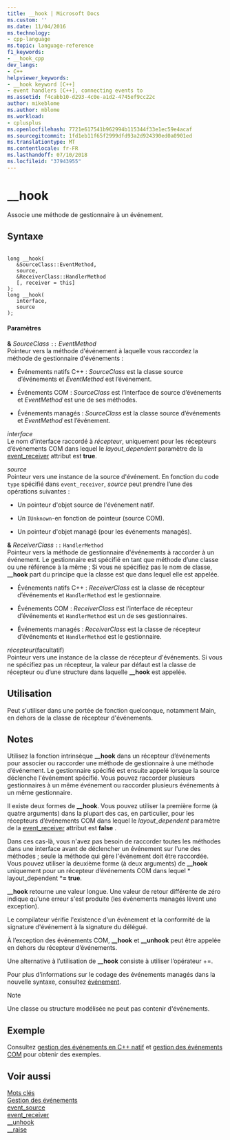 ```yaml
---
title: __hook | Microsoft Docs
ms.custom: ''
ms.date: 11/04/2016
ms.technology:
- cpp-language
ms.topic: language-reference
f1_keywords:
- __hook_cpp
dev_langs:
- C++
helpviewer_keywords:
- __hook keyword [C++]
- event handlers [C++], connecting events to
ms.assetid: f4cabb10-d293-4c0e-a1d2-4745ef9cc22c
author: mikeblome
ms.author: mblome
ms.workload:
- cplusplus
ms.openlocfilehash: 7721e617541b962994b115344f33e1ec59e4acaf
ms.sourcegitcommit: 1fd1eb11f65f2999dfd93a2d924390ed0a0901ed
ms.translationtype: MT
ms.contentlocale: fr-FR
ms.lasthandoff: 07/10/2018
ms.locfileid: "37943955"
---
```

# <a name="hook"></a>__hook
Associe une méthode de gestionnaire à un événement.  
  
## <a name="syntax"></a>Syntaxe  
  
```  
  
long __hook(  
   &SourceClass::EventMethod,  
   source,  
   &ReceiverClass::HandlerMethod  
   [, receiver = this]  
);  
long __hook(  
   interface,  
   source  
);  
```  
  
#### <a name="parameters"></a>Paramètres  
 **&** *SourceClass* `::` *EventMethod*  
 Pointeur vers la méthode d'événement à laquelle vous raccordez la méthode de gestionnaire d'événements :  
  
-   Événements natifs C++ : *SourceClass* est la classe source d’événements et *EventMethod* est l’événement.  
  
-   Événements COM : *SourceClass* est l’interface de source d’événements et *EventMethod* est une de ses méthodes.  
  
-   Événements managés : *SourceClass* est la classe source d’événements et *EventMethod* est l’événement.  
  
 *interface*  
 Le nom d’interface raccordé à *récepteur*, uniquement pour les récepteurs d’événements COM dans lequel le *layout_dependent* paramètre de la [event_receiver](../windows/event-receiver.md) attribut est **true**.  
  
 *source*  
 Pointeur vers une instance de la source d'événement. En fonction du code `type` spécifié dans `event_receiver`, *source* peut prendre l’une des opérations suivantes :  
  
-   Un pointeur d'objet source de l'événement natif.  
  
-   Un `IUnknown`-en fonction de pointeur (source COM).  
  
-   Un pointeur d'objet managé (pour les événements managés).  
  
 **&** *ReceiverClass* `::` `HandlerMethod`  
 Pointeur vers la méthode de gestionnaire d'événements à raccorder à un événement. Le gestionnaire est spécifié en tant que méthode d’une classe ou une référence à la même ; Si vous ne spécifiez pas le nom de classe, **__hook** part du principe que la classe est que dans lequel elle est appelée.  
  
-   Événements natifs C++ : *ReceiverClass* est la classe de récepteur d’événements et `HandlerMethod` est le gestionnaire.  
  
-   Événements COM : *ReceiverClass* est l’interface de récepteur d’événements et `HandlerMethod` est un de ses gestionnaires.  
  
-   Événements managés : *ReceiverClass* est la classe de récepteur d’événements et `HandlerMethod` est le gestionnaire.  
  
 *récepteur*(facultatif)  
 Pointeur vers une instance de la classe de récepteur d'événements. Si vous ne spécifiez pas un récepteur, la valeur par défaut est la classe de récepteur ou d’une structure dans laquelle **__hook** est appelée.  
  
## <a name="usage"></a>Utilisation  
 Peut s'utiliser dans une portée de fonction quelconque, notamment Main, en dehors de la classe de récepteur d'événements.  
  
## <a name="remarks"></a>Notes  
 Utilisez la fonction intrinsèque **__hook** dans un récepteur d’événements pour associer ou raccorder une méthode de gestionnaire à une méthode d’événement. Le gestionnaire spécifié est ensuite appelé lorsque la source déclenche l'événement spécifié. Vous pouvez raccorder plusieurs gestionnaires à un même événement ou raccorder plusieurs événements à un même gestionnaire.  
  
 Il existe deux formes de **__hook**. Vous pouvez utiliser la première forme (à quatre arguments) dans la plupart des cas, en particulier, pour les récepteurs d’événements COM dans lequel le *layout_dependent* paramètre de la [event_receiver](../windows/event-receiver.md) attribut est **false** .  
  
 Dans ces cas-là, vous n'avez pas besoin de raccorder toutes les méthodes dans une interface avant de déclencher un événement sur l'une des méthodes ; seule la méthode qui gère l'événement doit être raccordée. Vous pouvez utiliser la deuxième forme (à deux arguments) de **__hook** uniquement pour un récepteur d’événements COM dans lequel * layout_dependent ***= true**.  
  
 **__hook** retourne une valeur longue. Une valeur de retour différente de zéro indique qu'une erreur s'est produite (les événements managés lèvent une exception).  
  
 Le compilateur vérifie l'existence d'un événement et la conformité de la signature d'événement à la signature du délégué.  
  
 À l’exception des événements COM, **__hook** et **__unhook** peut être appelée en dehors du récepteur d’événements.  
  
 Une alternative à l’utilisation de **__hook** consiste à utiliser l’opérateur +=.  
  
 Pour plus d’informations sur le codage des événements managés dans la nouvelle syntaxe, consultez [événement](../windows/event-cpp-component-extensions.md).  
  
> [!NOTE]
>  Une classe ou structure modélisée ne peut pas contenir d'événements.  
  
## <a name="example"></a>Exemple  
 Consultez [gestion des événements en C++ natif](../cpp/event-handling-in-native-cpp.md) et [gestion des événements COM](../cpp/event-handling-in-com.md) pour obtenir des exemples.  
  
## <a name="see-also"></a>Voir aussi  
 [Mots clés](../cpp/keywords-cpp.md)   
 [Gestion des événements](../cpp/event-handling.md)   
 [event_source](../windows/event-source.md)   
 [event_receiver](../windows/event-receiver.md)   
 [__unhook](../cpp/unhook.md)   
 [__raise](../cpp/raise.md)
